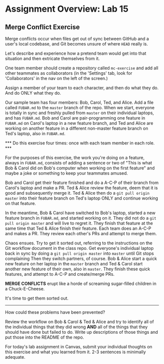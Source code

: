 # Assignment Overview: Lab 15

## Merge Conflict Exercise

Merge conflicts occur when files get out of sync between GitHub and a user's local codebase, and Git becomes unsure of where `HEAD` really is.

Let's describe and experience how a pretend team would get into that situation and then extricate themselves from it.

One team member should create a repository called `mc-exercise` and add all other teammates as collaborators (in the 'Settings' tab, look for 'Collaborators' in the nav on the left of the screen.)

Assign a member of your team to each character, and then do what they do. And do ONLY what they do.

Our sample team has four members: Bob, Carol, Ted, and Alice. Add a file called `FUBAR.md` to the `master` branch of the repo. When we start, everyone is totally in sync and freshly pulled from `master` on their individual laptops, and has `FUBAR.md`. Bob and Carol are pair-programming one feature in `FUBAR.md` on Carol's laptop in a new feature branch, and Ted and Alice are working on another feature in a different non-master feature branch on Ted's laptop, also in `FUBAR.md`.

*** Do this exercise four times: once with each team member in each role. ***

For the purposes of this exercise, the work you're doing on a feature, always in `FUBAR.md`, consists of adding a sentence or two of "This is what Bob & Carol did on Bob's computer when working on the first feature" and maybe a joke or something to keep your teammates amused.

Bob and Carol get their feature finished and do a A-C-P of their branch from Carol's laptop and make a PR. Ted & Alice review the feature, deem that it is good and subsequently merge it. Ted & Alice then do a `git pull origin master` into their feature branch on Ted's laptop ONLY and continue working on that feature.

In the meantime, Bob & Carol have switched to Bob's laptop, started a new feature branch in `FUBAR.md`, and started working on it. They did not do a `git pull origin master` and will live to regret it. They finish that feature at the same time that Ted & Alice finish their feature. Each team does an A-C-P and makes a PR. They review each other's PRs and attempt to merge them.

Chaos ensues. Try to get it sorted out, referring to the instructions on the Git workflow document in the class repo. Get everyone's individual laptop back in sync by doing a `git pull origin master` into `master` until Git stops complaining
Then they switch partners, of course. Bob & Alice start a quick new feature on her laptop in the `master` branch and Ted & Carol start another new feature of their own, also in `master`. They finish these quick features, and attempt to A-C-P and create/merge PRs.

**MERGE CONFLICTS** erupt like a horde of screaming sugar-filled children in a Chuck-E-Cheese.

It's time to get them sorted out.

---

How could these problems have been prevented?

Review the workflow on Bob & Carol & Ted & Alice and try to identify all of the individual things that they did wrong **AND** all of the things that they should have done but failed to do. Write up descriptions of those things and put those into the README of the repo.

For today's lab assignment in Canvas, submit your individual thoughts on this exercise and what you learned from it. 2-3 sentences is minimally adequate.
